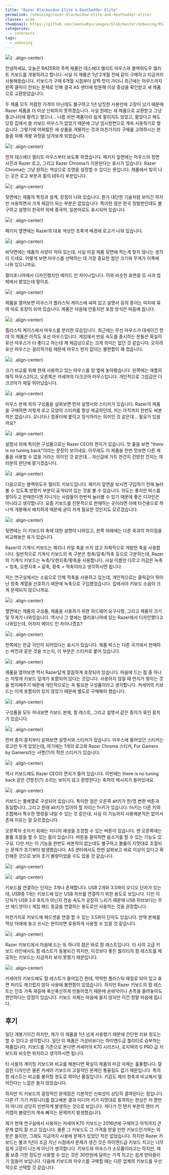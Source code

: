 ```yaml
---
title: "Razer Blackwidow Elite & Deathadder Elite"
permalink: /unboxing/razer-blackwidow-elite-and-deathadder-elite/
classes: wide
thumbnail: https://github.com/JoonsuRyu/images/blob/master/Unboxing/052/00.jpg?raw=true
categories:
  - interests
tags:
  - unboxing
---
```


![](https://github.com/JoonsuRyu/images/blob/master/Unboxing/052/00.jpg?raw=true){: .align-center}

안녕하세요, 오늘은 RAZER의 주력 제품인 데스에더 엘리트 마우스와 블랙위도우 엘리트 키보드를 개봉하려고 합니다. 사실 이 제품은 1년 2개월 전에 같이 구매하고 지금까지 사용해왔습니다. 키보드가 구매 6개월 시점부터 살짝 맛이 가더니 최근에는 마우스까지 왼쪽 클릭이 안되는 문제로 인해 결국 AS 센터에 방문해 이상 증상을 확인받고 새 제품으로 교환받았습니다.

두 제품 모두 저렴한 가격이 아닌데도 불구하고 1년 남짓한 사용만에 고장이 났기 때문에 Razer 제품을 더 이상 신뢰하지 못하겠습니다. 사실 원래는 새 제품으로 교환받고 그냥 중고나라에 팔려고 했으나... 나름 비싼 제품이라 쉽게 팔리지도 않았고, 팔았다고 해도 당장 집에서 쓸 키보드 마우스가 없었기 때문에 그냥 임시방편으로 계속 사용하기로 했습니다. 그렇기에 어찌됬든 새 상품을 개봉하는 것과 마찬가지라 구매를 고려하시는 분들을 위해 개봉 과정을 남겨보게 되었습니다.

![](https://github.com/JoonsuRyu/images/blob/master/Unboxing/052/01.jpg?raw=true){: .align-center}

먼저 데스에더 엘리트 마우스부터 보도록 하겠습니다. 패키지 앞면에는 마우스의 정면 사진과 Razer 로고, 그리고 Razer Chroma가 지원된다는 표시가 있습니다. Razer Chroma는 그냥 원하는 색상으로 조명을 설정할 수 있다는 뜻입니다. 제품에서 빛이 나는 곳은 로고 부분과 휠의 테두리 부분입니다.

![](https://github.com/JoonsuRyu/images/blob/master/Unboxing/052/02.jpg?raw=true){: .align-center}

뒷면에는 제품의 특징과 설계, 장점이 나와 있습니다. 뭔가 대단한 기술처럼 보이긴 하지만 사용하면서 크게 체감이 되는 부분은 없었습니다. 특이한 점은 한국 정발판인데도 불구하고 설명이 한국어 외에 중국어, 일본어로도 표시되어 있습니다.

![](https://github.com/JoonsuRyu/images/blob/master/Unboxing/052/03.jpg?raw=true){: .align-center}

패키지 옆면에는 Razer의 대표 색상인 초록색 배경에 로고가 나와 있습니다.

![](https://github.com/JoonsuRyu/images/blob/master/Unboxing/052/04.jpg?raw=true){: .align-center}

바닥면에는 제품의 사양이 적혀 있는데, 사실 이걸 제품 뒷면에 적는게 맞지 않나는 생각이 드네요. 어떻게 보면 마우스를 선택하는 데 가장 중요한 점인 크기와 무게가 이쪽에 나와 있으니까요.

캘리포니아에서 디자인했지만 메이드 인 차이나입니다. 이와 비슷한 표현을 모 사과 업체에서 봤었는데 말이죠.

![](https://github.com/JoonsuRyu/images/blob/master/Unboxing/052/05.jpg?raw=true){: .align-center}

제품을 열어보면 마우스가 플라스틱 케이스에 싸여 있고 설명서 등의 종이는 띠지에 묶여 따로 포장이 되어 있습니다. 제품은 마음에 안들지만 포장 방식은 마음에 듭니다.

![](https://github.com/JoonsuRyu/images/blob/master/Unboxing/052/06.jpg?raw=true){: .align-center}

플라스틱 케이스에서 마우스를 분리한 모습입니다. 최근에는 무선 마우스가 대세이긴 한데 이 제품은 아직도 유선 마우스입니다. 게임에서 반응 속도를 중시하는 분들은 확실히 유선 마우스가 더 좋다고 하는데 제 체감상으로는 크게 의미는 없던 것 같습니다. 오히려 유선 마우스는 걸리적거림 때문에 마우스 번지 없이는 불편함이 꽤 컸습니다.

![](https://github.com/JoonsuRyu/images/blob/master/Unboxing/052/07.jpg?raw=true){: .align-center}

크기 비교를 위해 현재 사용하고 있는 마우스를 양 옆에 놓아봤습니다. 왼쪽에는 애플의 매직 마우스2이고, 오른쪽은 커세어의 다크코어 마우스입니다. 개인적으로 그립감은 다크코어가 제일 뛰어났습니다.

![](https://github.com/JoonsuRyu/images/blob/master/Unboxing/052/08.jpg?raw=true){: .align-center}

마우스 본체 외의 구성품을 살펴보면 먼저 설명서와 스티커가 있습니다. Razer의 제품을 구매하면 저렇게 로고 모양의 스티커를 항상 제공하던데, 저는 아직까지 한번도 써본 적은 없습니다. 모니터나 컴퓨터에 붙이고 장식하라는 의미인 것 같은데... 필요가 있을까요?

![](https://github.com/JoonsuRyu/images/blob/master/Unboxing/052/09.jpg?raw=true){: .align-center}

설명서 외에 특이한 구성품으로는 Razer CEO의 편지가 있습니다. 첫 줄을 보면 "there is no tuning back"이라는 문장이 보이네요. 아무래도 이 제품을 한번 맛보면 다른 제품을 사용할 수 없을 거라는 의미인 것 같은데... 자신감에 가득 찬건지 건방진 건지는 여러분의 판단에 맡기겠습니다.

![](https://github.com/JoonsuRyu/images/blob/master/Unboxing/052/10.jpg?raw=true){: .align-center}

다음으로는 블랙위도우 엘리트 키보드입니다. 패키지 앞면을 보시면 구입하기 전에 눌러볼 수 있도록 방향키 부분이 공개되어 있는 것을 볼 수 있습니다. 의도는 좋지만 박스를 쌓아두고 판매한다면 지나가는 사람들이 한번씩 눌러볼 수 있기 때문에 좋은 디자인은 아니라고 생각합니다. 요즘 키보드를 전문적으로 판매하는 곳이라면 아예 타건용으로 하나씩 개봉해서 배치하게 때문에 굳이 저게 필요한 것인지도 모르겠습니다.

![](https://github.com/JoonsuRyu/images/blob/master/Unboxing/052/11.jpg?raw=true){: .align-center}

뒷면에는 이 키보드의 축에 대한 설명이 나와있고, 왼쪽 아래에는 다른 축과의 차이점을 비교해놓은 표가 있습니다.

Razer의 기계식 키보드는 체리나 카일 축을 쓰지 않고 자체적으로 개발한 축을 사용합니다. 일반적으로 기계식 키보드의 축 구분은 청축/갈축/적축 등으로 구분하는데, Razer의 기계식 키보드는 녹축/오렌지축/황축을 사용합니다. 사실 이름만 다르고 키감은 녹축 = 청축, 오렌지축 = 갈축, 황축 = 적축이라고 생각하시면 됩니다.

저는 연구실에서는 소음으로 인해 적축을 사용하고 있는데, 개인적으로는 클릭감이 뛰어난 청축 계열을 선호하기 때문에 녹축으로 구입했었습니다. 집에서야 키보드 소음이 크게 문제되지 않으니까요.

![](https://github.com/JoonsuRyu/images/blob/master/Unboxing/052/12.jpg?raw=true){: .align-center}

옆면에는 제품의 구성품, 제품을 사용하기 위한 하드웨어 요구사항, 그리고 제품의 크기 및 무게가 나와있습니다. 역시나 그 옆에는 캘리포니아에 있는 Razer에서 디자인했다고 나와있는데, 어차피 메이드 인 차이나겠죠?

![](https://github.com/JoonsuRyu/images/blob/master/Unboxing/052/13.jpg?raw=true){: .align-center}

한쪽에는 한글 각인이 되어있다는 표시가 있습니다. 제품 박스는 다른 국가에서 판매하는 버전과 같은 것을 쓰는지, 이 부분은 스티커로 붙어 있습니다.

![](https://github.com/JoonsuRyu/images/blob/master/Unboxing/052/14.jpg?raw=true){: .align-center}

제품을 열어보면 역시 Razer답게 깔끔하게 포장되어 있습니다. 마음에 드는 점 중 하나는 저렇게 키보드 덮개가 포함되어 있다는 것입니다. 사용하지 않을 때 먼지가 쌓이는 것을 방지해주기 때문에 개인적으로는 꼭 필요한 구성품이라고 생각합니다. 커세어의 키보드는 이게 포함되어 있지 않았기 때문에 별도로 구매해야 했습니다.

![](https://github.com/JoonsuRyu/images/blob/master/Unboxing/052/15.jpg?raw=true){: .align-center}

구성품을 모두 꺼내보면 키보드 본체, 팜 레스트, 그리고 설명서 같은 종이가 묶인 뭉치가 있습니다.

![](https://github.com/JoonsuRyu/images/blob/master/Unboxing/052/16.jpg?raw=true){: .align-center}

먼저 종이 뭉치부터 살펴보면 설명서와 스티커가 있습니다. 마우스에 들어있던 스티커는 로고만 두개 있었는데, 여기에는 1개의 로고와 Razer Chroma 스티커, For Gamers by Gamers라는 사명(?)이 적힌 스티커가 있습니다.

![](https://github.com/JoonsuRyu/images/blob/master/Unboxing/052/17.jpg?raw=true){: .align-center}

역시 키보드에도 Razer CEO의 편지가 들어 있습니다. 이번에는 there is no tuning back 같은 건방진(?) 소리는 보이지 않고 환영한다는 축하의 메시지가 들어있네요.

![](https://github.com/JoonsuRyu/images/blob/master/Unboxing/052/18.jpg?raw=true){: .align-center}

키보드는 풀배열로 구성되어 있습니다. 특이한 점은 오른쪽 alt키가 한/영 변환 버튼과 동일합니다. 그리고 원래 alt키가 있어야 할 자리는 fn키가 있습니다. fn키는 다른 키와 조합해서 특수한 명령을 내릴 수 있는 것 같은데, 사실 이 기능까지 사용해본적은 없어서 존재 이유는 잘 모르겠습니다.

오른쪽의 숫자키 위에는 미디어 재생을 조정할 수 있는 버튼이 있습니다. 맨 오른쪽에는 볼륨 조절을 할 수 있는 휠이 있습니다. 버튼을 클릭하면 음소거를 할 수 있는 기능도 있구요. 다만 저는 이 기능을 한번도 써본적이 없는데도 불구하고 볼륨이 지멋대로 조절되는 문제가 초기부터 발생했습니다. AS 센터에서도 한번 살펴보고 바로 이상이 있다고 확인해준 것으로 보아 초기 불량이었을 수도 있을 것 같습니다.

![](https://github.com/JoonsuRyu/images/blob/master/Unboxing/052/19.jpg?raw=true){: .align-center}

![](https://github.com/JoonsuRyu/images/blob/master/Unboxing/052/20.jpg?raw=true){: .align-center}

키보드를 연결하는 단자는 3개나 존재합니다. USB 2개와 3.5파이 오디오 단자가 있는데, USB중 1개는 키보드에 있는 USB 허브를 연결하기 위한 용도로 보입니다. 다만 이 단자가 USB 3.0 포트가 아닌지 전송 속도가 굉장히 느리기 때문에 USB 허브보다는 무선 헤드셋이나 게임 패드 동글을 연결하는 용도로만 사용하는 것을 권장합니다.

마찬가지로 키보드에 헤드셋을 연결 할 수 있는 3.5파이 단자도 있습니다. 만약 본체를 책상 아래에 놓고 쓰시는 분이라면 유용하게 사용할 수 있을 것 같습니다.

![](https://github.com/JoonsuRyu/images/blob/master/Unboxing/052/21.jpg?raw=true){: .align-center}

Razer 키보드에서 마음에 드는 또 하나의 점은 바로 팜 레스트입니다. 타 사의 고급 키보드 라인에서도 팜 레스트가 동봉되긴 하지만, 이것보다 좋은 퀄리티의 팜 레스트를 제공하는 키보드는 지금까지 보지 못했기 때문입니다.

![](https://github.com/JoonsuRyu/images/blob/master/Unboxing/052/22.jpg?raw=true){: .align-center}

커세어의 키보드에도 팜 레스트가 들어있긴 한데, 딱딱한 플라스틱 재질로 되어 있고 표면 처리도 매끄럽지 않아 사용에 불편함이 있었습니다. 하지만 Razer 키보드의 팜 레스트는 인조 가죽 재질에 푹신푹신하게 만들어졌기 때문에 손바닥이나 손목을 올려놓아도 편안하다는 장점이 있습니다. 키보드 자체는 마음에 들지 않지만 이건 정말 마음에 듭니다.

## 후기

일단 개봉기이긴 하지만, 제가 이 제품을 1년 넘게 사용했기 때문에 간단한 리뷰 정도는 할 수 있다고 생각합니다. 일단 이 제품은 가성비보다는 하이엔드급 퀄리티로 승부하는 제품입니다. 키보드를 기준으로 본다면 커세어의 K70 시리즈나, 로지텍의 G PRO 급 키보드와 비슷한 위치라고 생각하시면 됩니다.

타 사들의 게이밍 키보드와 비교를 해본다면 확실이 제품의 마감 자체는 훌륭합니다. 깔끔한 디자인은 물론 커세어 키보드의 고질적인 문제인 통울림도 없기 때문입니다. 특히 팜 레스트는 비교를 불허할 정도로 뛰어난 품질입니다. 키감도 체리 청축과 비교해서 떨어진다는 느낌은 들지 않았습니다.

하지만 이 키보드의 결정적인 문제점은 기본적인 신뢰성이 상당히 결여된다는 점입니다. 다른 IT 기기 커뮤니티를 참고해본 결과 미디어 키가 지멋대로 동작하는 현상은 저 뿐만이 아니라 상당히 빈번하게 발생하는 것으로 보입니다. 게다가 전 텐키 부분의 엔터 키 키캡이 불량인지 계속 빠지는 문제까지 발생했습니다.

제가 현재 연구실에서 사용하는 커세어 K70 키보드는 2016년에 구매하고 아직까지 큰 문제 없이 잘 쓰고 있습니다. 물론 그 키보드도 그 가격을 받을 만한 키보드인가하는 의문은 들지만, 그래도 지금까지 사용에 문제가 있었던 적은 없었습니다. 하지만 Razer 키보드는 불과 1년이 조금 지난 시점에서 문제가 생긴 것은 하이엔드급 키보드 치고는 너무 쉽게 고장이 나는게 아닌가 생각합니다. 키보드와 마우스가 소모품이라고는 하지만, 제품 보증 기한 정도만 사용할 수 있는 것은 30만원에 달하는 가격 치고는 쉽게 받아들이기 힘들어 보입니다. 다음에 키보드와 마우스를 구매할 때는 다른 업체의 키보드를 우선적으로 선택할 것 같습니다.